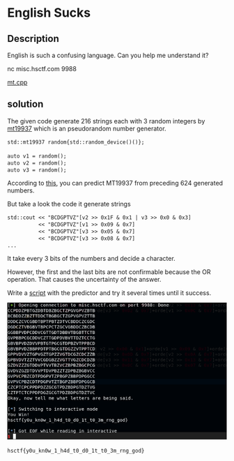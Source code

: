 # English Sucks

## __Description__

English is such a confusing language. Can you help me understand it?

nc misc.hsctf.com 9988

[mt.cpp](mt.cpp)

## __solution__

The given code generate 216 strings each with 3 random integers by [mt19937](https://en.wikipedia.org/wiki/Mersenne_Twister) which is an pseudorandom number generator.

```
std::mt19937 random{std::random_device()()};

auto v1 = random();
auto v2 = random();
auto v3 = random();
```

According to [this](https://github.com/kmyk/mersenne-twister-predictor), you can predict MT19937 from preceding 624 generated numbers.

But take a look the code it generate strings

```
std::cout << "BCDGPTVZ"[v2 >> 0x1F & 0x1 | v3 >> 0x0 & 0x3]
          << "BCDGPTVZ"[v1 >> 0x09 & 0x7]
          << "BCDGPTVZ"[v3 >> 0x05 & 0x7]
          << "BCDGPTVZ"[v3 >> 0x08 & 0x7]
...
```

It take every 3 bits of the numbers and decide a character.

However, the first and the last bits are not confirmable because the OR operation. That causes the uncertainty of the answer.

Write a [script](solve.py) with the predictor and try it several times until it success.

![alt text](solve.png)

```
hsctf{y0u_kn0w_1_h4d_t0_d0_1t_t0_3m_rng_god}
```
